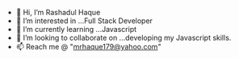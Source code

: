 - 👋 Hi, I’m Rashadul Haque
- 👀 I’m interested in ...Full Stack Developer
- 🌱 I’m currently learning ...Javascript
- 💞️ I’m looking to collaborate on ...developing my Javascript skills. 
- 📫  Reach me @ "mrhaque179@yahoo.com" 

<!---
Rashadul/rashahtech is a ✨ special ✨ repository because its `README.md` (this file) appears on your GitHub profile.
You can click the Preview link to take a look at your changes.
--->
